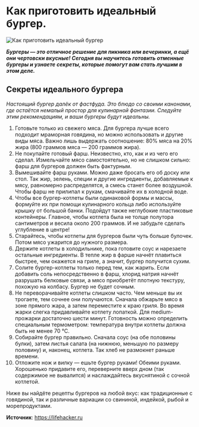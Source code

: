 # Как приготовить идеальный бургер.

![Как приготовить идеальный бургер](/images/Kulinar/Salad/burger_001.jpg 'Как приготовить идеальный бургер')

_**Бургеры — это отличное решение для пикника или вечеринки, а ещё они чертовски вкусные! Сегодня вы научитесь готовить отменные бургеры и узнаете секреты, которые помогут вам стать лучшим в этом деле.**_

## Секреты идеального бургера

_Настоящий бургер далёк от фастфуда. Это блюдо со своими канонами, где остаётся немалый простор для кулинарной фантазии. Следуйте этим рекомендациям, и ваши бургеры будут идеальны._

1. Готовьте только из свежего мяса. Для бургера лучше всего подходит мраморная говядина, но можно использовать и другие виды мяса. Важно лишь выдержать соотношение: 80% мяса на 20% жира (800 граммов мяса — 200 граммов жира).
2. Не покупайте готовый фарш. Неизвестно, кто, как и из чего его сделал. Измельчайте мясо самостоятельно, но не слишком сильно: фарш для бургеров должен быть фактурным.
3. Вымешивайте фарш руками. Можно даже бросать его об доску или стол. Так жир, зелень, специи и другие ингредиенты, добавляемые к мясу, равномерно распределятся, а смесь станет более воздушной. Чтобы фарш не прилипал к рукам, смачивайте их в холодной воде.
4. Чтобы все бургер-котлеты были одинаковой формы и массы, формуйте их при помощи кулинарного кольца либо используйте крышку от большой банки. Подойдут также неглубокие пластиковые контейнеры. Главное, чтобы котлета была не толще полутора сантиметров и весила около 200 граммов. И не забудьте сделать углубление в центре!
5. Старайтесь, чтобы котлеты для бургеров были чуть больше булочек. Потом мясо ужарится до нужного размера.
6. Держите котлеты в холодильнике, пока готовите соус и нарезаете остальные ингредиенты. В тепле жир в фарше начнёт плавиться быстрее, чем окажется на гриле, а значит, бургер получится сухим.
7. Солите бургер-котлеты только перед тем, как жарить. Если добавить соль непосредственно в фарш, хлорид натрия начнёт разрушать белковые связи, а мясо приобретёт плотную текстуру, похожую на колбасу. Бургер не будет сочным.
8. Не переворачивайте котлеты слишком часто. Чем меньше вы их трогаете, тем сочнее они получаются. Сначала обжарьте мясо в зоне прямого жара, а затем переместите к краю гриля. Во время жарки слегка придавливайте котлету лопаткой. Для medium-прожарки достаточно шести минут. Готовность можно определить специальным термометром: температура внутри котлеты должна быть не менее 70 °C.
9. Собирайте бургер правильно. Сначала соус (на обе половины булки), затем листья салата (на нижнюю, меньшую по размеру половину) и, наконец, котлета. Так хлеб не размокнет раньше времени.
10. Отложите нож и вилку — ешьте бургер руками! Обеими руками. Хорошенько придавите его, переверните вверх дном (так содержимое не вывалится) и наслаждайтесь вкуснятиной с сочной котлетой.

Ниже вы найдёте рецепты бургеров на любой вкус: как традиционные с говядиной, так и различные вариации со свининой, индейкой, рыбой и морепродуктами.

**Источник**: https://lifehacker.ru
